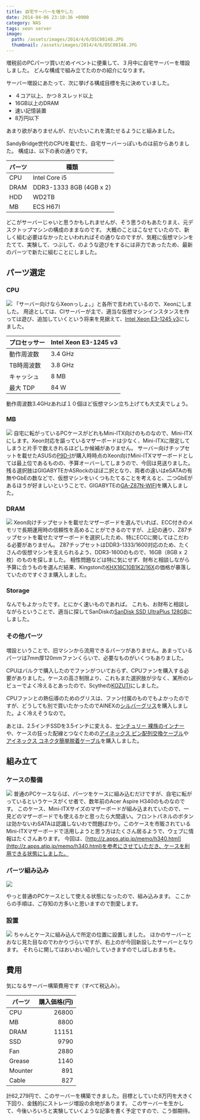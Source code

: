 ```yaml
---
title: 自宅サーバーを増やした
date: 2014-04-06 23:10:36 +0900
category: NAS
tags: xeon server
image:
  path: /assets/images/2014/4/6/DSC08148.JPG
  thumbnail: /assets/images/2014/4/6/DSC08148.JPG
---
```


増税前のPCパーツ買いだめイベントに便乗して、３月中に自宅サーバーを増設しました。
どんな構成で組み立てたのかの紹介になります。

<!-- more -->

サーバー増設にあたって、次に挙げる構成目標を先に決めていました。

- ４コア以上、かつ８スレッド以上
- 16GB以上のDRAM
- 速い記憶装置
- 8万円以下

あまり欲がありませんが、だいたいこれを満たせるようにと組みました。

SandyBridge世代のCPUを載せた、自宅サーバーっぽいものは前からありました。
構成は、以下の表の通りです。

パーツ|種類
---|---
CPU|Intel Core i5
DRAM| DDR3-1333 8GB (4GB x 2)
HDD| WD2TB
MB|ECS H67I

どこがサーバーじゃいと思うかもしれませんが、そう思うのもあたりまえ、元デスクトップマシンの構成のままなのです。
大概のことはこなせていたので、新しく組む必要はなかったといわれればその通りなのですが、気軽に仮想マシンをたてて、実験して、つぶして、のような遊びをするには非力であったため、最新のパーツで新たに組むことにしました。

## パーツ選定

### CPU
![](/assets/images/2014/4/6/DSC08114.JPG)
「サーバー向けならXeonっしょ。」と各所で言われているので、Xeonにしました。
用途としては、CIサーバーが主で、適当な仮想マシンインスタンスを作っては遊び、追加していくという将来を見据えて、[Intel Xeon E3-1245 v3](http://ark.intel.com/ja/products/75462/Intel-Xeon-Processor-E3-1245-v3-8M-Cache-3_40-GHz)にしました。

プロセッサー|Intel Xeon E3-1245 v3
------------|---------------------
動作周波数|3.4 GHz
TB時周波数|3.8 GHz
キャッシュ|8 MB
最大 TDP|84 W

動作周波数3.4GHzあれば１０個ほど仮想マシン立ち上げても大丈夫でしょう。

### MB
![](/assets/images/2014/4/6/DSC08093.JPG)
自宅に転がっているPCケースがどれもMini-ITX向けのものなので、Mini-ITXにします。Xeon対応を謳っているマザーボードは少なく、Mini-ITXに限定してしまうと片手で数えきれるほどしか候補がありません。
サーバー向けチップセットを載せたASUSの[P9D-I](http://www.asus.com/Commercial_Servers_Workstations/P9DI/)が購入時時点のXeon向けMini-ITXマザーボードとしては最上位であるものの、予算オーバーしてしまうので、今回は見送りました。
残る選択肢はGIGABYTEかASRockのほぼ二択となり、両者の違いはeSATAの有無やGbEの数などで、仮想マシンをいくつもたてることを考えると、二つGbEがあるほうが好ましいということで、GIGABYTEの[GA-Z87N-WIFI](http://www.gigabyte.jp/products/product-page.aspx?pid=4600)を購入しました。

### DRAM
![](/assets/images/2014/4/6/DSC08105.JPG)
Xeon向けチップセットを載せたマザーボードを選んでいれば、ECC付きのメモリで長期運用時の信頼性を高めることができるのですが、上記の通り、Z87チップセットを載せたマザーボードを選択したため、特にECCに関してはこだわる必要がありません。
Z87チップセットはDDR3-1333/1600対応のため、たくさんの仮想マシンを支えられるよう、DDR3-1600のもので、16GB（8GB x ２枚）のものを探しました。
相性問題などは特に気にせず、財布と相談しながら予算に合うものを選んだ結果、Kingstonの[KHX16C10B1K2/16X](http://www.amazon.co.jp/gp/product/B008KRZYH4/ref=as_li_ss_tl?ie=UTF8&camp=247&creative=7399&creativeASIN=B008KRZYH4&linkCode=as2&tag=mzyy-22)の価格が暴落していたのですぐさま購入しました。

### Storage
なんでもよかったです。とにかく速いものであれば。
これも、お財布と相談しながらということで、適当に探してSanDiskの[SanDisk SSD UltraPlus 128GB](http://www.amazon.co.jp/gp/product/B00BWR2QZC/ref=as_li_ss_tl?ie=UTF8&camp=247&creative=7399&creativeASIN=B00BWR2QZC&linkCode=as2&tag=mzyy-22)にしました。

### その他パーツ
増設ということで、旧マシンから流用できるパーツがありません。あまっているパーツは7mm厚120mmファンくらいで、必要なものがいくつもありました。

CPUはバルクで購入したのでファンがついておらず、CPUファンを購入する必要がありました。ケースの高さ制限より、これもまた選択肢が少なく、某所のレビューでよく冷えるとあったので、Scytheの[KOZUTI](http://www.amazon.co.jp/gp/product/B004W5KS0G/ref=as_li_ss_tl?ie=UTF8&camp=247&creative=7399&creativeASIN=B004W5KS0G&linkCode=as2&tag=mzyy-22)にしました。

CPUファンとの熱伝導のためのグリスは、ファン付属のものでもよかったのですが、どうしても別で買いたかったのでAINEXの[シルバーグリス](http://www.amazon.co.jp/gp/product/B000BLBHTQ/ref=as_li_ss_tl?ie=UTF8&camp=247&creative=7399&creativeASIN=B000BLBHTQ&linkCode=as2&tag=mzyy-22)を購入しました。よく冷えそうなので。

あとは、2.5インチSSDを3.5インチに変える、[センチュリー 裸族のインナー](http://www.amazon.co.jp/gp/product/B0088QXTK6/ref=as_li_ss_tl?ie=UTF8&camp=247&creative=7399&creativeASIN=B0088QXTK6&linkCode=as2&tag=mzyy-22)や、ケースの狂った配線とつなぐための[アイネックス ピン配列交換ケーブル](http://www.amazon.co.jp/gp/product/B000FHQACA/ref=as_li_ss_tl?ie=UTF8&camp=247&creative=7399&creativeASIN=B000FHQACA&linkCode=as2&tag=mzyy-22)や[アイネックス コネクタ簡単脱着ケーブル](http://www.amazon.co.jp/gp/product/B000Y1YUKG/ref=as_li_ss_tl?ie=UTF8&camp=247&creative=7399&creativeASIN=B000Y1YUKG&linkCode=as2&tag=mzyy-22)を購入しました。

## 組み立て
### ケースの整備
![](/assets/images/2014/4/6/DSC08139.JPG)
普通のPCケースならば、パーツをケースに組み込むだけですが、自宅に転がっているというケースがくせ者で、数年前のAcer Aspire H340のものなのです。
このケース、Mini-ITXサイズのマザーボードが組み込まれていたので、一見どのマザーボードでも使えるかと思ったら大間違い。フロントパネルのボタンは効かないわSATAは認識しないわで問題ばかり。このケースを市販されているMini-ITXマザーボードで活用しようと思う方はたくさん居るようで、ウェブに情報はたくさんあります。
今回は、[http://z.apps.atjp.jp/memo/h340.html](http://z.apps.atjp.jp/memo/h340.html)を参考にさせていただき、ケースを利用できる状態にしました。

### パーツ組み込み

![](/assets/images/2014/4/6/DSC08158.JPG)

やっと普通のPCケースとして使える状態になったので、組み込みます。
ここからの手順は、ご存知の方多いと思いますので割愛します。


### 設置

![](/assets/images/2014/4/6/Servers.jpg)
ちゃんとケースに組み込んで所定の位置に設置しました。
ほかのサーバーとおなじ見た目なのでわかりづらいですが、右上のが今回新設したサーバーとなります。
それらに関してはおいおい紹介していきますのでしばしおまちを。

## 費用
気になるサーバー構築費用です（すべて税込み）。

パーツ|購入価格(円)
-------|------:
CPU    |26800
MB     | 8800
DRAM   |11151
SSD    | 9790
Fan    | 2880
Grease | 1140
Mounter|  891
Cable  |  827

計62,279円で、このサーバーを構築できました。目標としていた8万円を大きく下回り、金銭的にストレージ増設の余地があります。
このサーバーを生かして、今後いろいろと実験していくような記事を書く予定ですので、こう御期待。
